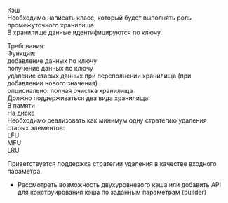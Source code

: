 Кэш  
Необходимо написать класс, который будет выполнять роль промежуточного хранилища.  
В хранилище данные идентифицируются по ключу.  
  
Требования:  
Функции:  
добавление данных по ключу  
получение данных по ключу  
удаление старых данных при переполнении хранилища (при добавлении нового значения)  
опционально: полная очистка хранилища  
Должно поддерживаться два вида хранилища:  
В памяти  
На диске  
Необходимо реализовать как минимум одну стратегию удаления старых элементов:  
LFU  
MFU  
LRU  
  
Приветствуется поддержка стратегии удаления в качестве входного параметра.  
  
* Рассмотреть возможность двухуровневого кэша или добавить API для конструирования кэша по заданным параметрам (builder)  
